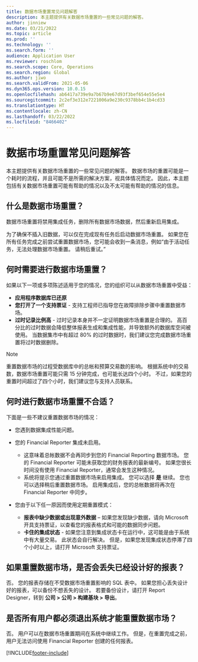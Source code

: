 ```yaml
---
title: 数据市场重置常见问题解答
description: 本主题提供有关数据市场重置的一些常见问题的解答。
author: jinniew
ms.date: 03/21/2022
ms.topic: article
ms.prod: ''
ms.technology: ''
ms.search.form: ''
audience: Application User
ms.reviewer: roschlom
ms.search.scope: Core, Operations
ms.search.region: Global
ms.author: jiwo
ms.search.validFrom: 2021-05-06
ms.dyn365.ops.version: 10.0.15
ms.openlocfilehash: ab6417a739e9a7b67b9e67d93f3bef654e55e5e4
ms.sourcegitcommit: 2c2ef3e312e7221006a9e230c9378bb4c1b4cd33
ms.translationtype: HT
ms.contentlocale: zh-CN
ms.lasthandoff: 03/22/2022
ms.locfileid: "8466402"
---
```

# <a name="data-mart-resets-faq"></a>数据市场重置常见问题解答

本主题提供有关数据市场重置的一些常见问题的解答。 数据市场的重置可能是一个耗时的流程，并且可能不是所需的解决方案，视具体情况而定。 因此，本主题包括有关数据市场重置可能有帮助的情况以及不太可能有帮助的情况的信息。

## <a name="what-is-a-data-mart-reset"></a>什么是数据市场重置？

数据市场重置将禁用集成任务，删除所有数据市场数据，然后重新启用集成。

为了确保不插入旧数据，可以仅在完成现有任务后启动数据市场重置。 如果您在所有任务完成之前尝试重置数据市场，您可能会收到一条消息，例如“由于活动任务，无法处理数据市场重置。 请稍后重试。”

## <a name="when-do-i-have-to-do-a-data-mart-reset"></a>何时需要进行数据市场重置？

如果以下一项或多项陈述适用于您的情况，您的组织可以从数据市场重置中受益：

- **应用程序数据库已还原**
- **您打开了一个支持票证** - 支持工程师已指导您在故障排除步骤中重置数据市场。
- **过时记录比例高** - 过时记录本身并不一定证明数据市场重置是合理的。 高百分比的过时数据会降低整体报表生成和集成性能，并导致额外的数据库空间被使用。 当数据集市中有超过 80% 的过时数据时，我们建议您完成数据市场重置将过时数据删除。
 
> [!NOTE]
> 重置数据市场的过程受数据库中的总帐和预算交易数的影响。 根据系统中的交易数，数据市场重置可能只需 15 分钟完成，也可能长达四个小时。 不过，如果您的重置时间超过了四个小时，我们建议您与支持人员联系。
 
## <a name="when-is-a-data-mart-reset-inappropriate"></a>何时进行数据市场重置不合适？

下面是一些不建议重置数据市场的情况：

- 您遇到数据集成性能问题。
- 您的 Financial Reporter 集成未启用。 

    - 这意味着总帐数据不会再同步到您的 Financial Reporting 数据市场。 您的 Financial Reporter 可能未获取您的财务报表的最新编号。 如果您很长时间没有使用 Financial Reporter，通常会发生这种情况。
    - 系统将提示您通过重置数据市场来启用集成。 您可以选择 **是** 继续。 您也可以选择稍后重置数据市场。 启用集成后，您的总帐数据将再次在 Financial Reporter 中同步。 
- 您由于以下任一原因而使用定期重置模式：

    - **报表中缺少数据或出现意外数据** – 如果您发现缺少数据，请向 Microsoft 开具支持票证，以查看您的报表格式和可能的数据同步问题。
    - **卡住的集成状态** - 如果您注意到集成状态卡在运行中，这可能是由于系统中有大量交易。 此状态会自行解决。 但是，如果您发现集成状态停滞了四个小时以上，请打开 Microsoft 支持票证。 
   
## <a name="if-i-reset-the-data-mart-will-i-lose-reports-that-ive-already-designed"></a>如果重置数据市场，是否会丢失已经设计好的报表？

否。 您的报表存储在不受数据市场重置影响的 SQL 表中。 如果您担心丢失设计好的报表，可以备份不想丢失的设计。 若要备份设计，请打开 Report Designer，转到 **公司 \> 公司 \> 构建基块 \> 导出**。
 
## <a name="do-all-users-have-to-exit-the-system-before-i-can-reset-the-data-mart"></a>是否所有用户都必须退出系统才能重置数据市场？

否。 用户可以在数据市场重置期间在系统中继续工作。 但是，在重置完成之前，用户无法访问使用 Financial Reporter 创建的任何报表。

[!INCLUDE[footer-include](../../../includes/footer-banner.md)]
